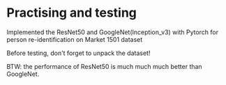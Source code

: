 # Practising and testing

Implemented the ResNet50 and GoogleNet(Inception_v3) with Pytorch  for person re-identification on Market 1501 dataset

Before testing, don't forget to unpack the dataset!

BTW: the performance of ResNet50 is much much much better than GoogleNet.
